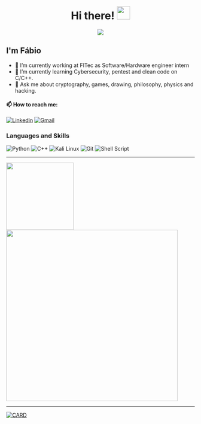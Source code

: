 <h1 align="center">Hi there! <img src="https://media.giphy.com/media/hvRJCLFzcasrR4ia7z/giphy.gif" width="35"></h1>
<p align="center">
  <a href="https://github.com/DenverCoder1/readme-typing-svg"><img src="https://readme-typing-svg.herokuapp.com?lines=Undergraduate+Electronic+Engineering;C%2FC%2B%2B%20Dev;Cybersecurity%20%7C%20Pentest%20%7C%20CTF%20Player&center=true&width=500&height=50"></a>
</p>
<h2>I'm Fábio</h2>

- 🔭 I’m currently working at FITec as Software/Hardware engineer intern
- 🌱 I’m currently learning Cybersecurity, pentest and clean code on C/C++.
- 💬 Ask me about cryptography, games, drawing, philosophy, physics and hacking.

#### 📫 How to reach me:
<a href="https://www.linkedin.com/in/f-leao/" target="_blank"><img alt="Linkedin" src="https://img.shields.io/badge/LinkedIn-0077B5?style=for-the-badge&logo=linkedin&logoColor=white"></a> <a href="mailto:fabio.leao@ufpe.br" target="_blank"><img alt="Gmail" src="https://img.shields.io/badge/Gmail-D14836?style=for-the-badge&logo=gmail&logoColor=white"></a>

### Languages and Skills
![Python](https://img.shields.io/badge/Python-3776AB?style=for-the-badge&logo=python&logoColor=white)
![C++](https://img.shields.io/badge/C%2B%2B-00599C?style=for-the-badge&logo=c%2B%2B&logoColor=white)
![Kali Linux](https://img.shields.io/badge/Kali_Linux-557C94?style=for-the-badge&logo=kali-linux&logoColor=white)
![Git](https://img.shields.io/badge/GitHub-100000?style=for-the-badge&logo=github&logoColor=white)
![Shell Script](https://img.shields.io/badge/Shell_Script-121011?style=for-the-badge&logo=gnu-bash&logoColor=white)

---
<img height="180em" src="https://github-readme-stats.vercel.app/api?username=FabioSLeao&show_icons=true&theme=dracula&include_all_commits=true&count_private=true"/>
<img width = "458px" src="https://github-readme-stats.vercel.app/api/top-langs/?username=FabioSLeao&layout=compact&theme=dracula&hide=jupyter notebook"/>

---
[![CARD](https://arcane-spire-64639.herokuapp.com/card?id=319961)](https://github.com/FabioSLeao/tryhackme-card)
